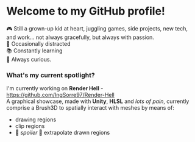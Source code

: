 # Welcome to my GitHub profile!

🎮 Still a grown-up kid at heart, juggling games, side projects, new tech, and work... not always gracefully, but always with passion.  
🦋 Occasionally distracted  
📚 Constantly learning  
🧐 Always curious.  

### What's my current spotlight?
I'm currently working on **Render Hell** - https://github.com/IngSorre97/Render-Hell  
A graphical showcase, made with **Unity**, **HLSL** and *lots of pain*, currently comprise a Brush3D to spatially interact with meshes by means of:  
- drawing regions
- clip regions
- 👀 _spoiler_ 👀  extrapolate drawn regions  


<!--

Here are some ideas to get you started:

- 🔭 I’m currently working on ...
- 🌱 I’m currently learning ...
- 👯 I’m looking to collaborate on ...
- 🤔 I’m looking for help with ...
- 💬 Ask me about ...
- 📫 How to reach me: ...
- 😄 Pronouns: ...
- ⚡ Fun fact: ...
-->

